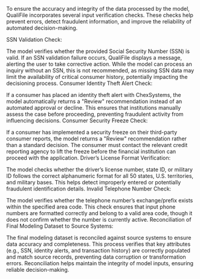 To ensure the accuracy and integrity of the data processed by the model, QualiFile incorporates several input verification checks. These checks help prevent errors, detect fraudulent information, and improve the reliability of automated decision-making.

SSN Validation Check:

The model verifies whether the provided Social Security Number (SSN) is valid.
If an SSN validation failure occurs, QualiFile displays a message, alerting the user to take corrective action.
While the model can process an inquiry without an SSN, this is not recommended, as missing SSN data may limit the availability of critical consumer history, potentially impacting the decisioning process.
Consumer Identity Theft Alert Check:

If a consumer has placed an identity theft alert with ChexSystems, the model automatically returns a "Review" recommendation instead of an automated approval or decline.
This ensures that institutions manually assess the case before proceeding, preventing fraudulent activity from influencing decisions.
Consumer Security Freeze Check:

If a consumer has implemented a security freeze on their third-party consumer reports, the model returns a "Review" recommendation rather than a standard decision.
The consumer must contact the relevant credit reporting agency to lift the freeze before the financial institution can proceed with the application.
Driver’s License Format Verification:

The model checks whether the driver’s license number, state ID, or military ID follows the correct alphanumeric format for all 50 states, U.S. territories, and military bases.
This helps detect improperly entered or potentially fraudulent identification details.
Invalid Telephone Number Check:

The model verifies whether the telephone number’s exchange/prefix exists within the specified area code.
This check ensures that input phone numbers are formatted correctly and belong to a valid area code, though it does not confirm whether the number is currently active.
Reconciliation of Final Modeling Dataset to Source Systems:

The final modeling dataset is reconciled against source systems to ensure data accuracy and completeness.
This process verifies that key attributes (e.g., SSN, identity alerts, and transaction history) are correctly populated and match source records, preventing data corruption or transformation errors.
Reconciliation helps maintain the integrity of model inputs, ensuring reliable decision-making.
